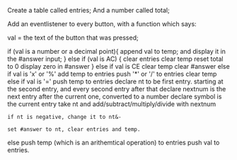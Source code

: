 Create a table called entries;
And a number called total;

Add an eventlistener to every button, with a function which says:

val = the text of the button that was pressed; 

if (val is a number or a decimal point){ 
	append val to temp;
	and display it in the #answer input;
} else if (val is AC) {
	clear entries
	clear temp
	reset total to 0
	display zero in #answer
} else if val is CE
	clear temp
	clear #answer
else if val is 'x' or '%'
	add temp to entries
	push '*' or '/' to entries
	clear temp
else if val is '='
	push temp to entries
	declare nt to be first entry.
	starting at the second entry, and every second entry after that
		declare nextnum is the next entry after the current one, converted to a number
		declare symbol is the current entry
		take nt and add/subtract/multiply/divide with nextnum

	if nt is negative, change it to nt&-

	set #answer to nt, clear entries and temp.

else 
	push temp (which is an arithemtical operation) to entries
	push val to entries.

	

